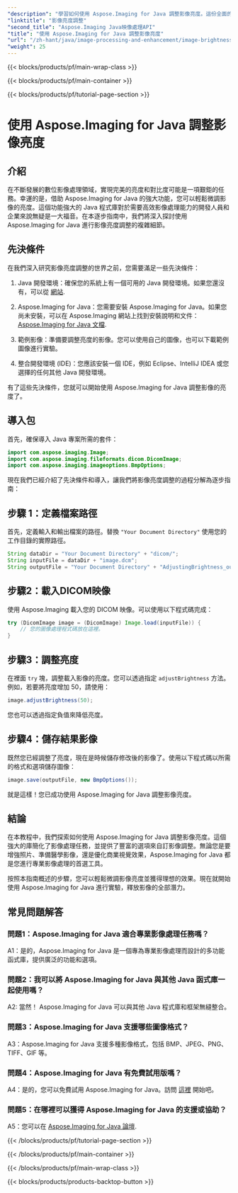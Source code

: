 ```yaml
---
"description": "學習如何使用 Aspose.Imaging for Java 調整影像亮度。這份全面的指南將幫助您輕鬆提升影像品質。"
"linktitle": "影像亮度調整"
"second_title": "Aspose.Imaging Java映像處理API"
"title": "使用 Aspose.Imaging for Java 調整影像亮度"
"url": "/zh-hant/java/image-processing-and-enhancement/image-brightness-adjustment/"
"weight": 25
---
```


{{< blocks/products/pf/main-wrap-class >}}

{{< blocks/products/pf/main-container >}}

{{< blocks/products/pf/tutorial-page-section >}}

# 使用 Aspose.Imaging for Java 調整影像亮度

## 介紹

在不斷發展的數位影像處理領域，實現完美的亮度和對比度可能是一項艱鉅的任務。幸運的是，借助 Aspose.Imaging for Java 的強大功能，您可以輕鬆微調影像的亮度。這個功能強大的 Java 程式庫對於需要高效影像處理能力的開發人員和企業來說無疑是一大福音。在本逐步指南中，我們將深入探討使用 Aspose.Imaging for Java 進行影像亮度調整的複雜細節。

## 先決條件

在我們深入研究影像亮度調整的世界之前，您需要滿足一些先決條件：

1. Java 開發環境：確保您的系統上有一個可用的 Java 開發環境。如果您還沒有，可以從 [網站](https://www。oracle.com/java/technologies/javase-downloads).

2. Aspose.Imaging for Java：您需要安裝 Aspose.Imaging for Java。如果您尚未安裝，可以在 Aspose.Imaging 網站上找到安裝說明和文件： [Aspose.Imaging for Java 文檔](https://reference。aspose.com/imaging/java/).

3. 範例影像：準備要調整亮度的影像。您可以使用自己的圖像，也可以下載範例圖像進行實驗。

4. 整合開發環境 (IDE)：您應該安裝一個 IDE，例如 Eclipse、IntelliJ IDEA 或您選擇的任何其他 Java 開發環境。

有了這些先決條件，您就可以開始使用 Aspose.Imaging for Java 調整影像的亮度了。

## 導入包

首先，確保導入 Java 專案所需的套件：

```java
import com.aspose.imaging.Image;
import com.aspose.imaging.fileformats.dicom.DicomImage;
import com.aspose.imaging.imageoptions.BmpOptions;
```

現在我們已經介紹了先決條件和導入，讓我們將影像亮度調整的過程分解為逐步指南：

## 步驟 1：定義檔案路徑

首先，定義輸入和輸出檔案的路徑。替換 `"Your Document Directory"` 使用您的工作目錄的實際路徑。

```java
String dataDir = "Your Document Directory" + "dicom/";
String inputFile = dataDir + "image.dcm";
String outputFile = "Your Document Directory" + "AdjustingBrightness_out.bmp";
```

## 步驟2：載入DICOM映像

使用 Aspose.Imaging 載入您的 DICOM 映像。可以使用以下程式碼完成：

```java
try (DicomImage image = (DicomImage) Image.load(inputFile)) {
    // 您的圖像處理程式碼放在這裡。
}
```

## 步驟3：調整亮度

在裡面 `try` 塊，調整載入影像的亮度。您可以透過指定 `adjustBrightness` 方法。例如，若要將亮度增加 50，請使用：

```java
image.adjustBrightness(50);
```

您也可以透過指定負值來降低亮度。

## 步驟4：儲存結果影像

既然您已經調整了亮度，現在是時候儲存修改後的影像了。使用以下程式碼以所需的格式和選項儲存圖像：

```java
image.save(outputFile, new BmpOptions());
```

就是這樣！您已成功使用 Aspose.Imaging for Java 調整影像亮度。

## 結論

在本教程中，我們探索如何使用 Aspose.Imaging for Java 調整影像亮度。這個強大的庫簡化了影像處理任務，並提供了豐富的選項來自訂影像調整。無論您是要增強照片、準備醫學影像，還是優化商業視覺效果，Aspose.Imaging for Java 都是您進行專業影像處理的首選工具。

按照本指南概述的步驟，您可以輕鬆微調影像亮度並獲得理想的效果。現在就開始使用 Aspose.Imaging for Java 進行實驗，釋放影像的全部潛力。

## 常見問題解答

### 問題1：Aspose.Imaging for Java 適合專業影像處理任務嗎？

A1：是的，Aspose.Imaging for Java 是一個專為專業影像處理而設計的多功能函式庫，提供廣泛的功能和選項。

### 問題2：我可以將 Aspose.Imaging for Java 與其他 Java 函式庫一起使用嗎？

A2: 當然！ Aspose.Imaging for Java 可以與其他 Java 程式庫和框架無縫整合。

### 問題3：Aspose.Imaging for Java 支援哪些圖像格式？

A3：Aspose.Imaging for Java 支援多種影像格式，包括 BMP、JPEG、PNG、TIFF、GIF 等。

### 問題4：Aspose.Imaging for Java 有免費試用版嗎？

A4：是的，您可以免費試用 Aspose.Imaging for Java。訪問 [這裡](https://releases.aspose.com/) 開始吧。

### 問題5：在哪裡可以獲得 Aspose.Imaging for Java 的支援或協助？

A5：您可以在 [Aspose.Imaging for Java 論壇](https://forum。aspose.com/).

{{< /blocks/products/pf/tutorial-page-section >}}

{{< /blocks/products/pf/main-container >}}

{{< /blocks/products/pf/main-wrap-class >}}

{{< blocks/products/products-backtop-button >}}